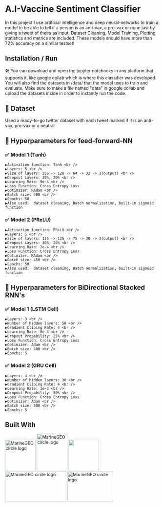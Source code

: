 # A.I-Vaccine Sentiment Classifier
In this project I use artificial intelligence and deep neural-networks to train a model to be able to tell if a person is an anti-vax, a pro-vax or none just by giving a tweet of theirs as input. Dataset Cleaning, Model Training, Plotting, statistics and metrics are included. These models should have more than 72% accuracy on a similar testset!

## Installation / Run
🛠️ You can download and open the jupyter notebooks in any platform that supports it, like google collab which is where this classifier was developed. You will also find the datasets in /data/ that the model uses to train and evaluate. Make sure to make a file named "data" in google collab and upload the datasets inside in order to instantly run the code.

## 📝 Dataset
Used a ready-to-go twitter dataset with each tweet marked if it is an anti-vax, pro-vax or a neutral
## 📎 Hyperparameters for feed-forward-NN
### :white_check_mark: Model 1 (Tanh)
    ▶️Activation function: Tanh <br />
    ▶️Layers: 5 <br />
    ▶️Size of layers: 256 -> 128 -> 64 -> 32 -> 3(output) <br />
    ▶️Dropout Layers: 30%, 20% <br />
    ▶️Learning Rate: 9e-4 <br />
    ▶️Loss Function: Cross Entropy Loss  
    ▶️Optimizer: RAdam <br />
    ▶️Batch size: 400 <br /> 
    ▶️Epochs: 50
    ▶️Also used:  dataset cleaning, Batch normalization, built-in sigmoid function
    
### :white_check_mark: Model 2 (PReLU)
    ▶️Activation function: PReLU <br />
    ▶️Layers: 5 <br />
    ▶️Size of layers: 125 -> 125 -> 75 -> 30 -> 3(output) <br />
    ▶️Dropout Layers: 30%, 20% <br />
    ▶️Learning Rate: 2e-4 <br />
    ▶️Loss Function: Cross Entropy Loss  
    ▶️Optimizer: RAdam <br />
    ▶️Batch size: 450 <br /> 
    ▶️Epochs: 50
    ▶️Also used:  dataset cleaning, Batch normalization, built-in sigmoid function
  
## 📎 Hyperparameters for BiDirectional Stacked RNN's
### :white_check_mark: Model 1 (LSTM Cell)
    ▶️Layers: 3 <br />
    ▶️Number of hidden layers: 50 <br />
    ▶️Gradient Cliping Rate: 4 <br />
    ▶️Learning Rate: 8e-4 <br />
    ▶️Dropout Propability: 25% <br />
    ▶️Loss Function: Cross Entropy Loss  
    ▶️Optimizer: Adam <br />
    ▶️Batch size: 400 <br /> 
    ▶️Epochs: 5
### :white_check_mark: Model 2 (GRU Cell)
    ▶️Layers: 4 <br />
    ▶️Number of hidden layers: 30 <br />
    ▶️Gradient Cliping Rate: 4 <br />
    ▶️Learning Rate: 1e-3 <br />
    ▶️Dropout Propability: 30% <br />
    ▶️Loss Function: Cross Entropy Loss  
    ▶️Optimizer: Adam <br />
    ▶️Batch size: 300 <br /> 
    ▶️Epochs: 5
    
 ## Built With
<p float="left">
<img src="https://upload.wikimedia.org/wikipedia/commons/thumb/c/c3/Python-logo-notext.svg/110px-Python-logo-notext.svg.png" alt="MarineGEO circle logo" style="height: 100px; width:100px;"/>
<img src="https://upload.wikimedia.org/wikipedia/commons/thumb/1/10/PyTorch_logo_icon.svg/198px-PyTorch_logo_icon.svg.png" alt="MarineGEO circle logo" style="height: 120px; width:100px;"/>
 <img src="https://upload.wikimedia.org/wikipedia/commons/thumb/3/38/Jupyter_logo.svg/207px-Jupyter_logo.svg.png" style="height: 100px; width:100px;"/>
<img src="https://upload.wikimedia.org/wikipedia/commons/thumb/3/31/NumPy_logo_2020.svg/320px-NumPy_logo_2020.svg.png" alt="MarineGEO circle logo" style="height: 100px; width:200px;"/>
  <img src="https://upload.wikimedia.org/wikipedia/commons/thumb/d/d0/Google_Colaboratory_SVG_Logo.svg/320px-Google_Colaboratory_SVG_Logo.svg.png" alt="MarineGEO circle logo" style="height: 100px; width:150px;"/>

 </p>
